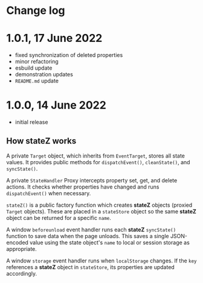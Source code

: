 # Change log

# 1.0.1, 17 June 2022

* fixed synchronization of deleted properties
* minor refactoring
* esbuild update
* demonstration updates
* `README.md` update

# 1.0.0, 14 June 2022

* initial release

## How stateZ works

A private `Target` object, which inherits from `EventTarget`, stores all state values. It provides public methods for `dispatchEvent()`, `cleanState()`, and `syncState()`.

A private `StateHandler` Proxy intercepts property set, get, and delete actions. It checks whether properties have changed and runs `dispatchEvent()` when necessary.

`stateZ()` is a public factory function which creates **stateZ** objects (proxied `Target` objects). These are placed in a `stateStore` object so the same **stateZ** object can be returned for a specific `name`.

A window `beforeunload` event handler runs each **stateZ** `syncState()` function to save data when the page unloads. This saves a single JSON-encoded value using the state object's `name` to local or session storage as appropriate.

A window `storage` event handler runs when `localStorage` changes. If the `key` references a **stateZ** object in `stateStore`, its properties are updated accordingly.
